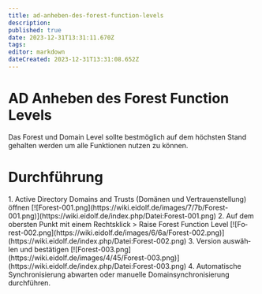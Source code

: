 ```yaml
---
title: ad-anheben-des-forest-function-levels
description: 
published: true
date: 2023-12-31T13:31:11.670Z
tags: 
editor: markdown
dateCreated: 2023-12-31T13:31:08.652Z
---
```


# AD Anheben des Forest Function Levels

Das Forest und Domain Level sollte bestmöglich auf dem höchsten Stand gehalten werden um alle Funktionen nutzen zu können.

# <span id="bkmrk-"></span><span class="mw-headline" id="bkmrk-durchf%C3%BChrung-1">Durchführung</span>

<div class="vector-body" id="bkmrk-active-directory-dom"><div class="mw-body-content mw-content-ltr" dir="ltr" id="bkmrk-active-directory-dom-1" lang="de"><div class="mw-parser-output">1. Active Directory Domains and Trusts (Domänen und Vertrauenstellung) öffnen  
    [![Forest-001.png](https://wiki.eidolf.de/images/7/7b/Forest-001.png)](https://wiki.eidolf.de/index.php/Datei:Forest-001.png)
2. Auf dem obersten Punkt mit einem Rechtsklick &gt; Raise Forest Function Level  
    [![Forest-002.png](https://wiki.eidolf.de/images/6/6a/Forest-002.png)](https://wiki.eidolf.de/index.php/Datei:Forest-002.png)
3. Version auswählen und bestätigen  
    [![Forest-003.png](https://wiki.eidolf.de/images/4/45/Forest-003.png)](https://wiki.eidolf.de/index.php/Datei:Forest-003.png)
4. Automatische Synchronisierung abwarten oder manuelle Domainsynchronisierung durchführen.

</div></div></div>